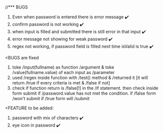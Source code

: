 //*** BUGS
1. Even when password is entered there is error message ✔️
2. confirm password is not working ✔️
3. when input is filled and submitted there is still error in that input ✔️
4. error message not showing for weak password ✔️
5. regex not working, if password field is filled next time isValid is true ✔️

<BUGS are fixed
1. toke /input(fullname) as function /argument & toke /value(fullname.value) of each input as /parameter
2. used /regex inside function with /test() method & /returned it [it will return /true if every criteria is met & /false if not]
3. check if function return is /false[!] in the /if statement. then check inside form submit if /password.value has not met the condition. if /false form /won't submit if /true form will /submit

<FEATURE to be added:
1. password with mix of characters ✔️
2. eye icon in password ✔️
